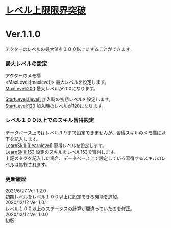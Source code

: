 # [レベル上限限界突破](https://raw.githubusercontent.com/nuun888/MZ/master/NUUN_LevelUnlimited.js)
# Ver.1.1.0

アクターのレベルの最大値を１００以上にすることができます。  

### 最大レベルの設定
アクターのメモ欄  
\<MaxLevel:[maxlevel]> 最大レベルを設定します。  
<MaxLevel:200> 最大レベルが200になります。  

<StartLevel:[level]> 加入時の初期レベルを設定します。  
<StartLevel:120> 加入時のレベルが120になります。  

### レベル１００以上でのスキル習得設定
データベース上ではレベル９９まで設定できませんが、習得スキルのメモ欄に以下を記入します。  
<LearnSkill:[Learnlevel]> 習得レベルを設定します。  
<LearnSkill:153> 設定のスキルをレベル153で習得します。  
上記のタグを記入した場合、データベース上で設定している習得するスキルのレベルは無視されます。  

### 更新履歴
2021/6/27 Ver 1.2.0  
初期レベルをレベル１００以上に設定できる機能を追加。  
2020/12/12 Ver 1.0.1  
レベル１００以上のステータスの計算が間違っていたのを修正。  
2020/12/12 Ver 1.0.0  
初版  
